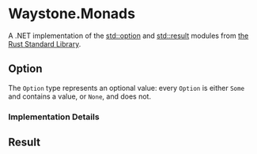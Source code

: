 ﻿# Waystone.Monads

A .NET implementation of
the [std::option](https://doc.rust-lang.org/std/option/)
and [std::result](https://doc.rust-lang.org/std/result/index.html) modules
from [the Rust Standard Library](https://doc.rust-lang.org/std/index.html).

## Option

The `Option` type represents an optional value: every `Option` is either `Some`
and contains a value, or `None`, and does not.

### Implementation Details

## Result

